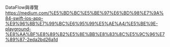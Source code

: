 DataFlow與導覽
https://medium.com/%E5%BD%BC%E5%BE%97%E6%BD%98%E7%9A%84-swift-ios-app-%E9%96%8B%E7%99%BC%E6%95%99%E5%AE%A4/%E5%BE%9E-playground-%E8%AA%BF%E8%89%B2%E5%8E%BB%E8%83%8C%E5%9C%96%E7%89%87-2eda2bd26a1d

